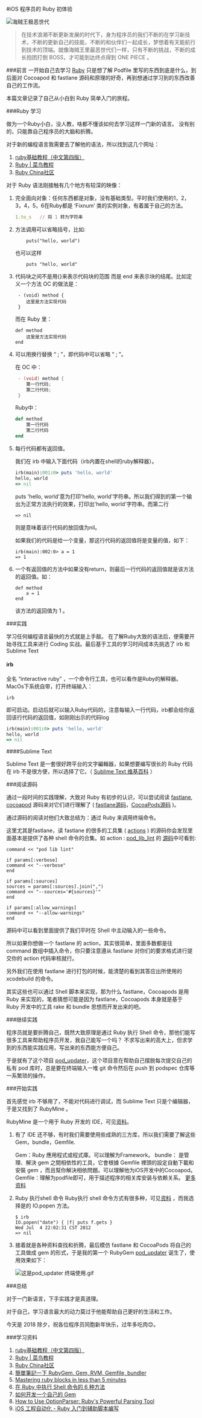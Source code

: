 #iOS 程序员的 Ruby 初体验

![海贼王极恶世代](https://raw.githubusercontent.com/hwzss/MyArticles/master/iOS%20%E7%A8%8B%E5%BA%8F%E5%91%98%E7%9A%84%20Ruby%20%E5%88%9D%E4%BD%93%E9%AA%8C/%E6%9E%81%E6%81%B6%E4%B8%96%E4%BB%A31.png)


> 在技术浪潮不断更新发展的时代下，身为程序员的我们不断的在学习新技术，不断的更新自己的技能，不断的和伙伴们一起成长，梦想着有天能航行到技术的顶端。就像海贼王里最恶世代们一样，只有不断的挑战，不断的成长抱团打倒 BOSS，才可能到达终点得到 ONE PIECE 。

###前言
一开始自己去学习 [Ruby](https://zh.wikipedia.org/wiki/Ruby) 只是想了解 Podfile 里写的东西到底是什么，到后面对 Cocoapod 和 fastlane 源码和原理的好奇，再到想通过学习到的东西改善自己的工作流。

本篇文章记录了自己从小白到 Ruby 简单入门的旅程。

###Ruby 学习

做为一个Ruby小白，没人教，啥都不懂该如何去学习这样一门新的语言。
没有别的，只能靠自己程序员的大脑和折腾。

对于新的编程语言我需要去了解他的语法，所以找到这几个网址：

1. [ruby基础教程（中文第四版）](https://www.kancloud.cn/imxieke/ruby-base)
2. [Ruby | 菜鸟教程](http://www.runoob.com/ruby/ruby-tutorial.html)
3. [Ruby China社区](https://ruby-china.org/)

对于 Ruby 语法刚接触有几个地方有较深的映像：

1. 完全面向对象：任何东西都是对象，没有基础类型。平时我们使用的1，2，3，4，5，6在Ruby都是 ‘Fixnum’ 类的实例对象，有着属于自己的方法。
    
    ```Ruby
    1.to_s   // 将 1 转为字符串
    ```
2. 方法调用可以省略括号，比如:
    
    ```
        puts("hello, world")
    ```
    也可以这样
    
    ```
        puts "hello, world"
    ```
    
3. 代码块之间不是用{}来表示代码块的范围 而是 end 来表示块的结尾。比如定义一个方法 OC 的做法是：
    
    ```
     - (void) method {
        这里是方法实现代码
     }
    ```
    而在 Ruby 里：
    
    ```
    def method 
        这里是方法实现代码
    end
    ```
    
4. 可以用换行替换 “ ; ”，即代码中可以省略 “ ; ”。

    在 OC 中：
    
    ```Objective-C
     - (void) method {
        第一行代码;
        第二行代码;
     }
    ```
    Ruby中：
    
    ```Ruby
    def method 
        第一行代码
        第二行代码
    end
    ```
    
5. 每行代码都有返回值。

   我们在 irb 中输入下面代码（irb内置在shell的ruby解释器）。
    
    ```ruby
    irb(main):001:0> puts 'hello, world'
    hello, world
    => nil
    ```
    puts 'hello, world'意为打印'hello, world'字符串。所以我们得到的第一个输出为正常方法执行的效果，打印出'hello, world'字符串。而第二行
    
    ```
    => nil
    ```
    则是意味着该行代码的放回值为nil。
    
    如果我们的代码是给一个变量，那这行代码的返回值将是变量的值，如下：
    
    ```
    irb(main):002:0> a = 1
    => 1
    ```
6. 一个有返回值的方法中如果没有return，则最后一行代码的返回值就是该方法的返回值。如：
    
    ```
    def method 
        a = 1
    end
    ```
    
    该方法的返回值为 1 。

###实践

学习任何编程语言最快的方式就是上手敲。
在了解Ruby大致的语法后，便需要开始寻找工具来进行 Coding 实战。最后基于工具的学习时间成本先挑选了 irb 和 Sublime Text

#### irb

全名 “interactive ruby” ，一个命令行工具，也可以看作是Ruby的解释器。
MacOs下系统自带，打开终端输入：

```Shell
irb
```

即可启动。启动后就可以输入Ruby代码的，注意每输入一行代码，irb都会给你返回该行代码的返回值，如刚刚出示的代码log

```Ruby
irb(main):001:0> puts 'hello, world'
hello, world
=> nil
```

####Sublime Text

Sublime Text 是一套很好跨平台的文字編輯器，如果想要编写很长的 Ruby 代码在 irb 不是很方便，所以选择了它。（ [Sublime Text 维基百科](https://zh.wikipedia.org/wiki/Sublime_Text) ）


###阅读源码

通过一段时间的实践理解，大致对 Ruby 有初步的认识，可以尝试阅读 [fastlane](https://fastlane.tools/), [cocoapod](https://cocoapods.org/about) 源码来对它们进行理解了 ( [fastlane源码](https://github.com/fastlane/fastlane)，[CocoaPods源码](https://github.com/CocoaPods/CocoaPods) )。

通过源码的阅读对他们大致总结为：通过 Ruby 来调用终端命令。

这里尤其是fastlane，读 fastlane 的很多的工具集 ( [actions](https://docs.fastlane.tools/actions/) ) 的源码你会发现里面基本是提供了各种 shell 命令的合集。如 action : [pod_lib_lint](https://docs.fastlane.tools/actions/pod_lib_lint/#pod_lib_lint) 的 [源码](https://github.com/fastlane/fastlane/blob/master/fastlane/lib/fastlane/actions/pod_lib_lint.rb)中可看到:

```
command << "pod lib lint"

if params[:verbose]
command << "--verbose"
end

if params[:sources]
sources = params[:sources].join(",")
command << "--sources='#{sources}'"
end

if params[:allow_warnings]
command << "--allow-warnings"
end
``` 

源码中可以看到里面提供了我们平时在 Shell 中主动输入的一些命令。

所以如果你想做一个 fastlane 的 action，其实很简单，里面多数都是往command 数组中插入命令，你只要注意遵从 fastlane 对你们的要求格式进行提交你的 action 代码审核就行。

另外我们在使用 fastlane 进行打包的时候，能清楚的看到其答应出所使用的 xcodebuild 的命令。

其实这些也可以通过 Shell 脚本来实现，那为什么 fastlane，Cocoapods 是用 Ruby 来实现的，笔者猜想可能是因为 fastlane，Cocoapods 本身就是基于 Ruby 开发中的工具 rake 和 bundle 思想而开发出来的吧。

###继续实践

程序员就是要折腾自己，既然大致原理是通过 Ruby 执行 Shell 命令，那他们能写很多工具来帮助程序员开发，我自己能写一个吗？ 不求写出来的高大上，但求学到的东西能实践应用，写出来的东西能方便自己。

于是就有了这个项目 [pod_updater](https://github.com/hwzss/pod_updater)，这个项目意在帮助自己摆脱每次提交自己的私有 pod 库时，总是要在终端输入一堆 git 命令然后在 push 到 podspec 仓库等一系繁琐的操作。

###开始实践

首先感觉 irb 不够用了，不能对代码进行调试，而 Sublime Text 只是个编辑器，于是又找到了 RubyMine 。

RubyMine 是一个用于 Ruby 开发的 IDE，可见[资料](https://baike.baidu.com/item/RubyMine)。

1. 有了 IDE 还不够，有时我们需要使用些成熟的三方库，所以我们需要了解这些 Gem，bundle，Gemfile.

    Gem：Ruby 應用程式或程式庫。可以理解为Framework。
    bundle： 是管理、解決 gem 之間相依性的工具，它會根據 Gemfile 裡頭的設定自動下載和安裝 gem ，而且幫你解決相依問題。可以理解他为iOS开发中的Cocoapod。
    Gemfile：理解为podfile即可，用于描述程序的相关库安装与依赖关系。
    [更多资料](http://yulin-learn-web-dev.logdown.com/posts/246089-brief-notes-of-rubygem-gem-rvm-gemfile-bundler)

2. Ruby 执行shell 命令
    Ruby执行 shell 命令方式有很多种，可见[资料]() ，而我选择是的 IO.popen 方法。
    
    ```
    $ irb
    IO.popen("date") { |f| puts f.gets }
    Wed Jul  4 22:02:31 CST 2012
    => nil
    ```
    
3. 接着就是各种资料查找和折腾，最后模仿 fastlane 和 CocoaPods 将自己的工具做成 gem 的形式，于是我的第一个 RubyGem [pod_updater](https://rubygems.org/gems/pod_updater) 诞生了，使用效果如下：
    
    ![这是pod_updater 终端使用.gif](https://raw.githubusercontent.com/hwzss/MyArticles/master/iOS%20%E7%A8%8B%E5%BA%8F%E5%91%98%E7%9A%84%20Ruby%20%E5%88%9D%E4%BD%93%E9%AA%8C/2018-02-15%2019_16_29.gif)
   


###总结

 对于一门新语言，下手实践才是真道理。
 
 对于自己，学习语言最大的动力莫过于他能帮助自己更好的生活和工作。

 今天是 2018 除夕，祝各位程序员同胞新年快乐，过年多吃肉😊。


###学习资料
 
1. [ruby基础教程（中文第四版）](https://www.kancloud.cn/imxieke/ruby-base)
2. [Ruby | 菜鸟教程](http://www.runoob.com/ruby/ruby-tutorial.html)
3. [Ruby China社区](https://ruby-china.org/)
4. [簡單筆記一下 RubyGem, Gem, RVM, Gemfile, bundler](http://yulin-learn-web-dev.logdown.com/posts/246089-brief-notes-of-rubygem-gem-rvm-gemfile-bundler)
5. [Mastering ruby blocks in less than 5 minutes](https://mixandgo.com/blog/mastering-ruby-blocks-in-less-than-5-minutes)
6. [在 Ruby 中执行 Shell 命令的 6 种方法](http://www.jishux.com/plus/view-263254-1.html)
7. [如何开发一个自己的 Gem](https://ruby-china.org/topics/26292)
8. [How to Use OptionParser: Ruby's Powerful Parsing Tool](https://www.thoughtco.com/optionparser-parsing-command-line-options-2907753)
9. [iOS 工程自动化 - Ruby 入门到辅助脚本编写](https://www.jianshu.com/p/e7fad343f3b3)



